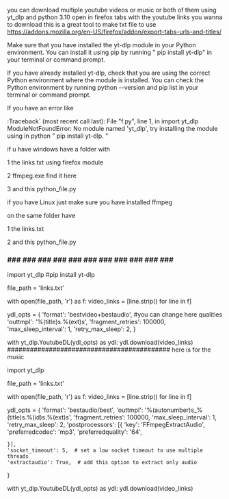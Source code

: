 you can download multiple youtube videos or music or both of them using yt_dlp and python 3.10
open in firefox tabs with the youtube links you wanna to download
this is a great tool to make txt file to use  https://addons.mozilla.org/en-US/firefox/addon/export-tabs-urls-and-titles/

Make sure that you have installed the yt-dlp module in your Python environment. You can install it using pip by running      " pip install yt-dlp" in your terminal or command prompt.

If you have already installed yt-dlp, check that you are using the correct Python environment where the module is installed. You can check the Python environment by running python --version and pip list in your terminal or command prompt.

If you have  an error like 

:Traceback` (most recent call last):   File "f.py", line 1, in <module>     import yt_dlp ModuleNotFoundError: No module named 'yt_dlp', try installing the module using in python " pip install yt-dlp. "


if u have windows have a folder with 

1 the links.txt using firefox module

2 ffmpeg.exe find it here

3 and this python_file.py 

if you have Linux just make sure you have installed ffmpeg 

on the same folder have

1 the links.txt

2 and this python_file.py 
### ### ### ### ### ### ### ### ### ### ### ### ### 
import yt_dlp #pip install yt-dlp

file_path = 'links.txt'

with open(file_path, 'r') as f:
    video_links = [line.strip() for line in f]

ydl_opts = {
    'format': 'bestvideo+bestaudio', #you can change here qualities 
    'outtmpl': '%(title)s.%(ext)s',
    'fragment_retries': 100000,
    'max_sleep_interval': 1,
    'retry_max_sleep': 2,
}


with yt_dlp.YoutubeDL(ydl_opts) as ydl:
    ydl.download(video_links)
###########################################
here is for the music 

import yt_dlp

file_path = 'links.txt'

with open(file_path, 'r') as f:
    video_links = [line.strip() for line in f]

ydl_opts = {
    'format': 'bestaudio/best',
    'outtmpl': '%(autonumber)s_%(title)s.%(id)s.%(ext)s',
    'fragment_retries': 100000,
    'max_sleep_interval': 1,
    'retry_max_sleep': 2,
    'postprocessors': [{
        'key': 'FFmpegExtractAudio',
        'preferredcodec': 'mp3',
        'preferredquality': '64',

    }],
    'socket_timeout': 5,  # set a low socket timeout to use multiple threads
    'extractaudio': True,  # add this option to extract only audio 
}

with yt_dlp.YoutubeDL(ydl_opts) as ydl:
    ydl.download(video_links)
